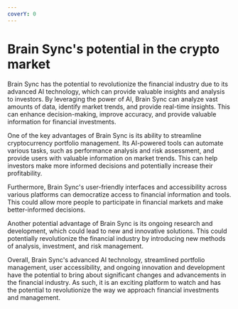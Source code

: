 ```yaml
---
coverY: 0
---
```


# Brain Sync's potential in the crypto market

Brain Sync has the potential to revolutionize the financial industry due to its advanced AI technology, which can provide valuable insights and analysis to investors. By leveraging the power of AI, Brain Sync can analyze vast amounts of data, identify market trends, and provide real-time insights. This can enhance decision-making, improve accuracy, and provide valuable information for financial investments.

One of the key advantages of Brain Sync is its ability to streamline cryptocurrency portfolio management. Its AI-powered tools can automate various tasks, such as performance analysis and risk assessment, and provide users with valuable information on market trends. This can help investors make more informed decisions and potentially increase their profitability.

Furthermore, Brain Sync's user-friendly interfaces and accessibility across various platforms can democratize access to financial information and tools. This could allow more people to participate in financial markets and make better-informed decisions.

Another potential advantage of Brain Sync is its ongoing research and development, which could lead to new and innovative solutions. This could potentially revolutionize the financial industry by introducing new methods of analysis, investment, and risk management.

Overall, Brain Sync's advanced AI technology, streamlined portfolio management, user accessibility, and ongoing innovation and development have the potential to bring about significant changes and advancements in the financial industry. As such, it is an exciting platform to watch and has the potential to revolutionize the way we approach financial investments and management.
